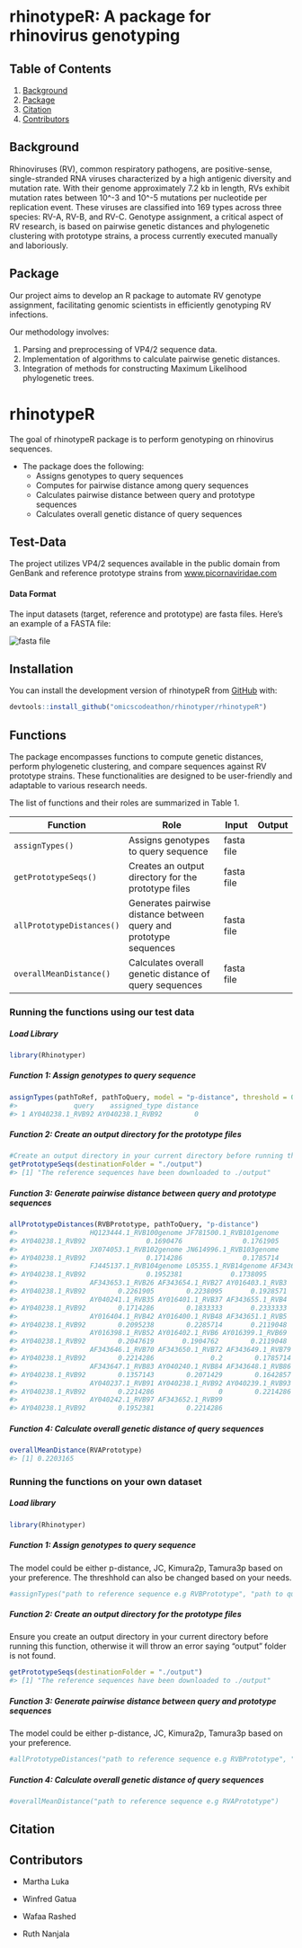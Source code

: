 # rhinotypeR: A package for rhinovirus genotyping

## Table of Contents
1. [Background](#Background)
2. [Package](#Package)
3. [Citation](#Installation)
4. [Contributors](#Contributors)

## Background
Rhinoviruses (RV), common respiratory pathogens, are positive-sense, single-stranded RNA viruses characterized by a high antigenic diversity and mutation rate. With their genome approximately 7.2 kb in length, RVs exhibit mutation rates between 10^-3 and 10^-5 mutations per nucleotide per replication event. These viruses are classified into 169 types across three species: RV-A, RV-B, and RV-C. Genotype assignment, a critical aspect of RV research, is based on pairwise genetic distances and phylogenetic clustering with prototype strains, a process currently executed manually and laboriously.   

## Package
Our project aims to develop an R package to automate RV genotype assignment, facilitating genomic scientists in efficiently genotyping RV infections.

Our methodology involves:
1. Parsing and preprocessing of VP4/2 sequence data.
2. Implementation of algorithms to calculate pairwise genetic distances.
3. Integration of methods for constructing Maximum Likelihood phylogenetic 
trees.


# rhinotypeR

<!-- badges: start -->
<!-- badges: end -->

The goal of rhinotypeR package is to perform genotyping on rhinovirus
sequences.

- The package does the following:
  - Assigns genotypes to query sequences
  - Computes for pairwise distance among query sequences
  - Calculates pairwise distance between query and prototype sequences
  - Calculates overall genetic distance of query sequences

## Test-Data

The project utilizes VP4/2 sequences available in the public domain from
GenBank and reference prototype strains from www.picornaviridae.com

#### Data Format

The input datasets (target, reference and prototype) are fasta files.
Here’s an example of a FASTA file: 

![fasta file](https://github.com/omicscodeathon/rhinotyper/blob/main/rhinotypeR/man/figures/example_fasta_file.png)

## Installation

You can install the development version of rhinotypeR from
[GitHub](https://github.com) with:

``` r
devtools::install_github("omicscodeathon/rhinotyper/rhinotypeR")
```

## Functions

The package encompasses functions to compute genetic distances, perform
phylogenetic clustering, and compare sequences against RV prototype
strains. These functionalities are designed to be user-friendly and
adaptable to various research needs.

The list of functions and their roles are summarized in Table 1.

| Function                  | Role                                                              | Input      | Output |
|---------------------------|-------------------------------------------------------------------|------------|--------|
| `assignTypes()`           | Assigns genotypes to query sequence                               | fasta file |        |
| `getPrototypeSeqs()`      | Creates an output directory for the prototype files               | fasta file |        |
| `allPrototypeDistances()` | Generates pairwise distance between query and prototype sequences | fasta file |        |
| `overallMeanDistance()`   | Calculates overall genetic distance of query sequences            | fasta file |        |

### Running the functions using our test data

##### Load Library

``` r
library(Rhinotyper)
```

##### Function 1: Assign genotypes to query sequence

``` r
assignTypes(pathToRef, pathToQuery, model = "p-distance", threshold = 0.105)
#>              query    assigned_type distance
#> 1 AY040238.1_RVB92 AY040238.1_RVB92        0
```

##### Function 2: Create an output directory for the prototype files

``` r
#Create an output directory in your current directory before running this function
getPrototypeSeqs(destinationFolder = "./output")
#> [1] "The reference sequences have been downloaded to ./output"
```

##### Function 3: Generate pairwise distance between query and prototype sequences

``` r
allPrototypeDistances(RVBPrototype, pathToQuery, "p-distance")
#>                  HQ123444.1_RVB100genome JF781500.1_RVB101genome
#> AY040238.1_RVB92               0.1690476               0.1761905
#>                  JX074053.1_RVB102genome JN614996.1_RVB103genome
#> AY040238.1_RVB92               0.1714286               0.1785714
#>                  FJ445137.1_RVB104genome L05355.1_RVB14genome AF343645.1_RVB17
#> AY040238.1_RVB92               0.1952381            0.1738095        0.2071429
#>                  AF343653.1_RVB26 AF343654.1_RVB27 AY016403.1_RVB3
#> AY040238.1_RVB92        0.2261905        0.2238095       0.1928571
#>                  AY040241.1_RVB35 AY016401.1_RVB37 AF343655.1_RVB4
#> AY040238.1_RVB92        0.1714286        0.1833333       0.2333333
#>                  AY016404.1_RVB42 AY016400.1_RVB48 AF343651.1_RVB5
#> AY040238.1_RVB92        0.2095238        0.2285714       0.2119048
#>                  AY016398.1_RVB52 AY016402.1_RVB6 AY016399.1_RVB69
#> AY040238.1_RVB92        0.2047619       0.1904762        0.2119048
#>                  AF343646.1_RVB70 AF343650.1_RVB72 AF343649.1_RVB79
#> AY040238.1_RVB92        0.2214286              0.2        0.1785714
#>                  AF343647.1_RVB83 AY040240.1_RVB84 AF343648.1_RVB86
#> AY040238.1_RVB92        0.1357143        0.2071429        0.1642857
#>                  AY040237.1_RVB91 AY040238.1_RVB92 AY040239.1_RVB93
#> AY040238.1_RVB92        0.2214286                0        0.2214286
#>                  AY040242.1_RVB97 AF343652.1_RVB99
#> AY040238.1_RVB92        0.1952381        0.2214286
```

##### Function 4: Calculate overall genetic distance of query sequences

``` r
overallMeanDistance(RVAPrototype)
#> [1] 0.2203165
```

### Running the functions on your own dataset

##### Load library

``` r
library(Rhinotyper)
```

##### Function 1: Assign genotypes to query sequence

The model could be either p-distance, JC, Kimura2p, Tamura3p based on
your preference. The threshhold can also be changed based on your needs.

``` r
#assignTypes("path to reference sequence e.g RVBPrototype", "path to query sequence", model = "Tamura3p", threshold = 0.105)
```

##### Function 2: Create an output directory for the prototype files

Ensure you create an output directory in your current directory before
running this function, otherwise it will throw an error saying “output”
folder is not found.

``` r
getPrototypeSeqs(destinationFolder = "./output")
#> [1] "The reference sequences have been downloaded to ./output"
```

##### Function 3: Generate pairwise distance between query and prototype sequences

The model could be either p-distance, JC, Kimura2p, Tamura3p based on
your preference.

``` r
#allPrototypeDistances("path to reference sequence e.g RVBPrototype", "path to query sequence", "Tamura3p")
```

##### Function 4: Calculate overall genetic distance of query sequences

``` r
#overallMeanDistance("path to reference sequence e.g RVAPrototype")
```


## Citation

## Contributors

   - Martha Luka

   - Winfred Gatua

   - Wafaa Rashed

   - Ruth Nanjala
